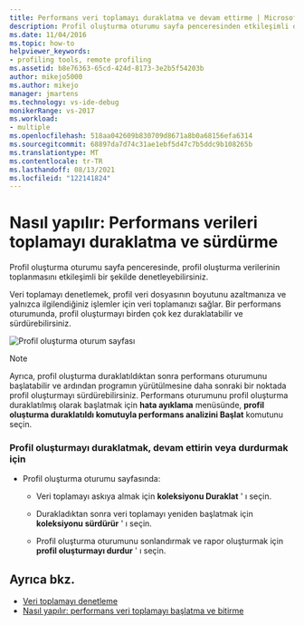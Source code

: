 ```yaml
---
title: Performans veri toplamayı duraklatma ve devam ettirme | Microsoft Docs
description: Profil oluşturma oturumu sayfa penceresinden etkileşimli olarak profil oluşturma verilerinin toplanmasını nasıl denetleyebileceğinizi öğrenin.
ms.date: 11/04/2016
ms.topic: how-to
helpviewer_keywords:
- profiling tools, remote profiling
ms.assetid: b8e76363-65cd-424d-8173-3e2b5f54203b
author: mikejo5000
ms.author: mikejo
manager: jmartens
ms.technology: vs-ide-debug
monikerRange: vs-2017
ms.workload:
- multiple
ms.openlocfilehash: 518aa042609b830709d8671a8b0a68156efa6314
ms.sourcegitcommit: 68897da7d74c31ae1ebf5d47c7b5ddc9b108265b
ms.translationtype: MT
ms.contentlocale: tr-TR
ms.lasthandoff: 08/13/2021
ms.locfileid: "122141824"
---
```

# <a name="how-to-pause-and-resume-performance-data-collection"></a>Nasıl yapılır: Performans verileri toplamayı duraklatma ve sürdürme
Profil oluşturma oturumu sayfa penceresinde, profil oluşturma verilerinin toplanmasını etkileşimli bir şekilde denetleyebilirsiniz.

 Veri toplamayı denetlemek, profil veri dosyasının boyutunu azaltmanıza ve yalnızca ilgilendiğiniz işlemler için veri toplamanızı sağlar. Bir performans oturumunda, profil oluşturmayı birden çok kez duraklatabilir ve sürdürebilirsiniz.

 ![Profil oluşturma oturum sayfası](../profiling/media/prof_profilingsessionpage.png "PROF_ProfilingSessionPage")

> [!NOTE]
> Ayrıca, profil oluşturma duraklatıldıktan sonra performans oturumunu başlatabilir ve ardından programın yürütülmesine daha sonraki bir noktada profil oluşturmayı sürdürebilirsiniz. Performans oturumunu profil oluşturma duraklatılmış olarak başlatmak için **hata ayıklama** menüsünde, **profil oluşturma duraklatıldı komutuyla performans analizini Başlat** komutunu seçin.

### <a name="to-pause--resume-or-stop-profiling"></a>Profil oluşturmayı duraklatmak, devam ettirin veya durdurmak için

- Profil oluşturma oturumu sayfasında:

  - Veri toplamayı askıya almak için **koleksiyonu Duraklat** ' ı seçin.

  - Durakladıktan sonra veri toplamayı yeniden başlatmak için **koleksiyonu sürdürür** ' ı seçin.

  - Profil oluşturma oturumunu sonlandırmak ve rapor oluşturmak için **profil oluşturmayı durdur** ' ı seçin.

## <a name="see-also"></a>Ayrıca bkz.
- [Veri toplamayı denetleme](../profiling/controlling-data-collection.md)
- [Nasıl yapılır: performans veri toplamayı başlatma ve bitirme](../profiling/how-to-start-and-end-performance-data-collection.md)
